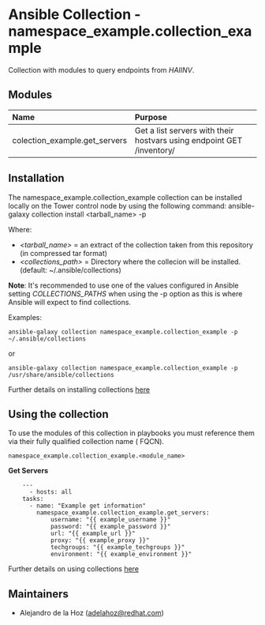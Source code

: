 # Ansible Collection - namespace_example.collection_example

Collection with modules to query endpoints from _HAIINV_.


Modules
-------

| Name                                | Purpose |
| :----                               | :------ |
| colection_example.get_servers              | Get a list servers with their hostvars using endpoint GET /inventory/ |

Installation
------------

The namespace_example.collection_example collection can be installed locally on the Tower control node by using the
following command:
    ansible-galaxy collection install <tarball_name> -p <path>

Where:

* _<tarball_name>_ = an extract of the collection taken from this repository (in compressed tar format)
* _<collections_path>_ = Directory where the collecion will be installed. (default: ~/.ansible/collections)

**Note**: It's recommended to use one of the values configured in Ansible setting _COLLECTIONS_PATHS_ when using the -p
option as this is where Ansible will expect to find collections.

Examples:

    ansible-galaxy collection namespace_example.collection_example -p ~/.ansible/collections

or

    ansible-galaxy collection namespace_example.collection_example -p /usr/share/ansible/collections

Further details on installing
collections [here](https://docs.ansible.com/ansible/latest/user_guide/collections_using.html#installing-collections)

Using the collection
--------------------

To use the modules of this collection in playbooks you must reference them via their fully qualified collection name (
FQCN).

    namespace_example.collection_example.<module_name>

**Get Servers**

```YML
    ---
      - hosts: all
    tasks:
      - name: "Example get information"
        namespace_example.collection_example.get_servers:
            username: "{{ example_username }}"
            password: "{{ example_password }}"
            url: "{{ example_url }}"
            proxy: "{{ example_proxy }}"
            techgroups: "{{ example_techgroups }}"
            environment: "{{ example_environment }}"
```

Further details on using
collections [here](https://docs.ansible.com/ansible/latest/user_guide/collections_using.html#using-collections-in-a-playbook)

Maintainers
-----------

* Alejandro de la Hoz (adelahoz@redhat.com)